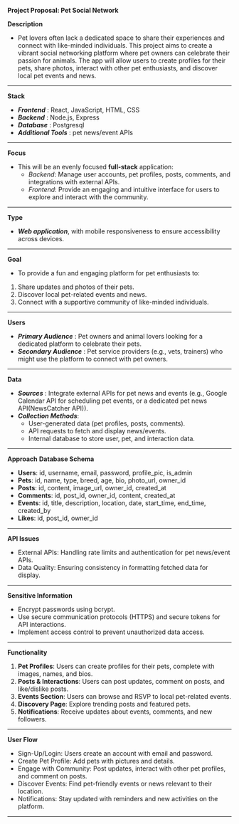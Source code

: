    **Project Proposal: Pet Social Network**
   
**Description**
 * Pet lovers often lack a dedicated space to share their experiences and connect with like-minded individuals. This project aims to create a vibrant social networking platform where pet owners can celebrate their passion for animals. The app will allow users to create profiles for their pets, share photos, interact with other pet enthusiasts, and discover local pet events and news.
________________________________________
**Stack**
 * ***Frontend*** : React, JavaScript, HTML, CSS
 * ***Backend*** : Node.js, Express
 * ***Database*** : Postgresql
 * ***Additional Tools*** : pet news/event APIs
________________________________________
**Focus**
 * This will be an evenly focused **full-stack** application:
   * _Backend_: Manage user accounts, pet profiles, posts, comments, and integrations with external APIs.
   * _Frontend_: Provide an engaging and intuitive interface for users to explore and interact with the community.
________________________________________
**Type**
 * ***Web application***, with mobile responsiveness to ensure accessibility across devices.
________________________________________
**Goal**
 * To provide a fun and engaging platform for pet enthusiasts to:
  1. Share updates and photos of their pets.
  2. Discover local pet-related events and news.
  3. Connect with a supportive community of like-minded individuals.
________________________________________
**Users**
 * ***Primary Audience*** : Pet owners and animal lovers looking for a dedicated platform to celebrate their pets.
 * ***Secondary Audience*** : Pet service providers (e.g., vets, trainers) who might use the platform to connect with pet owners.
________________________________________
**Data**
 * ***Sources*** : Integrate external APIs for pet news and events (e.g., Google Calendar API for scheduling pet events, or a dedicated pet news API(NewsCatcher API)).
 * ***Collection Methods***:
   * User-generated data (pet profiles, posts, comments).
   * API requests to fetch and display news/events.
   * Internal database to store user, pet, and interaction data.
________________________________________
**Approach**
  **Database Schema**
   * **Users**: id, username, email, password, profile_pic, is_admin
   * **Pets**: id, name, type, breed, age, bio, photo_url, owner_id
   * **Posts**: id, content, image_url, owner_id, created_at
   * **Comments**: id, post_id, owner_id, content, created_at
   * **Events**: id, title, description, location, date, start_time, end_time, created_by
   * **Likes**: id, post_id, owner_id
________________________________________
  **API Issues**
   * External APIs: Handling rate limits and authentication for pet news/event APIs.
   * Data Quality: Ensuring consistency in formatting fetched data for display.
________________________________________
  **Sensitive Information**
   * Encrypt passwords using bcrypt.
   * Use secure communication protocols (HTTPS) and secure tokens for API interactions.
   * Implement access control to prevent unauthorized data access.
________________________________________
**Functionality**
 1.	**Pet Profiles**: Users can create profiles for their pets, complete with images, names, and bios.
 2.	**Posts & Interactions**: Users can post updates, comment on posts, and like/dislike posts.
 3.	**Events Section**: Users can browse and RSVP to local pet-related events.
 4.	**Discovery Page**: Explore trending posts and featured pets.
 5.	**Notifications**: Receive updates about events, comments, and new followers.
________________________________________
**User Flow**
 * Sign-Up/Login: Users create an account with email and password.
 * Create Pet Profile: Add pets with pictures and details.
 * Engage with Community: Post updates, interact with other pet profiles, and comment on posts.
 * Discover Events: Find pet-friendly events or news relevant to their location.
 * Notifications: Stay updated with reminders and new activities on the platform.
________________________________________
